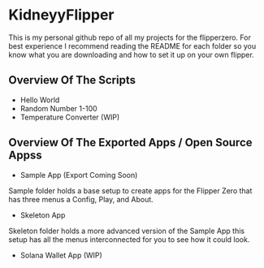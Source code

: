 # KidneyyFlipper

This is my personal github repo of all my projects for the flipperzero. For best experience I recommend reading the README for each folder so you know what you are downloading and how to set it up on your own flipper.

## Overview Of The Scripts

* Hello World
* Random Number 1-100
* Temperature Converter (WIP)

## Overview Of The Exported Apps / Open Source Appss

* Sample App (Export Coming Soon)

Sample folder holds a base setup to create apps for the Flipper Zero that has three menus a Config, Play, and About.

* Skeleton App

Skeleton folder holds a more advanced version of the Sample App this setup has all the menus interconnected for you to see how it could look.

* Solana Wallet App (WIP)
